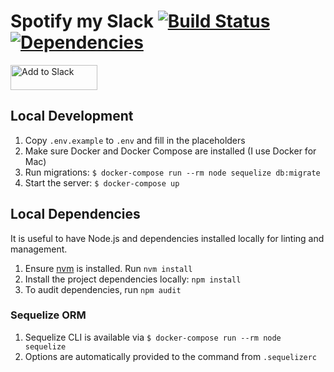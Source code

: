 # Spotify my Slack [![Build Status](https://travis-ci.com/micthiesen/spotify-my-slack.svg?branch=master)](https://travis-ci.com/micthiesen/spotify-my-slack) [![Dependencies](https://david-dm.org/micthiesen/spotify-my-slack.svg)](https://david-dm.org/micthiesen/spotify-my-slack)

<a href="https://slack.com/oauth/authorize?client_id=406841633714.406803330164&scope=users.profile:write&redirect_uri=https%3A%2F%2Fspotify-my-slack.herokuapp.com%2Fslack-grant-callback"><img alt="Add to Slack" height="40" width="139" src="https://platform.slack-edge.com/img/add_to_slack.png" srcset="https://platform.slack-edge.com/img/add_to_slack.png 1x, https://platform.slack-edge.com/img/add_to_slack@2x.png 2x"></a>

## Local Development
1. Copy `.env.example` to `.env` and fill in the placeholders
1. Make sure Docker and Docker Compose are installed (I use Docker for Mac)
1. Run migrations: `$ docker-compose run --rm node sequelize db:migrate`
1. Start the server: `$ docker-compose up`

## Local Dependencies
It is useful to have Node.js and dependencies installed locally for linting and management.
1. Ensure [nvm](https://github.com/nvm-sh/nvm) is installed. Run `nvm install`
1. Install the project dependencies locally: `npm install`
1. To audit dependencies, run `npm audit`

### Sequelize ORM
1. Sequelize CLI is available via `$ docker-compose run --rm node sequelize`
1. Options are automatically provided to the command from `.sequelizerc`

